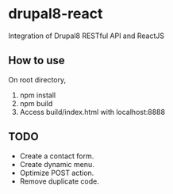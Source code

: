# drupal8-react
Integration of Drupal8 RESTful API and ReactJS

## How to use
On root directory,
1. npm install
2. npm build
3. Access build/index.html with localhost:8888

## TODO
 - Create a contact form.
 - Create dynamic menu.
 - Optimize POST action.
 - Remove duplicate code.

